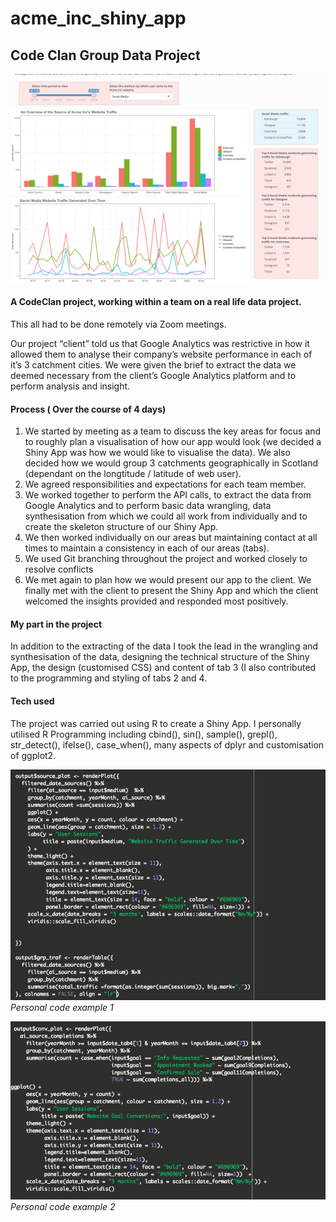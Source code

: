 # acme_inc_shiny_app

## Code Clan Group Data Project

![Code Highlight](Data-project-2/screen_shots/app_shot.png)

#### A CodeClan project, working within a team on a real life data project.  
This all had to be done remotely via Zoom meetings.

Our project “client” told us that Google Analytics was restrictive in how it allowed them to analyse their company’s website performance in each of it’s 3 catchment cities.  We were given the brief to extract the data we deemed necessary from the client’s Google Analytics platform and to perform analysis and insight.


#### Process ( Over the course of 4 days)
1. We started by meeting as a team to discuss the key areas for focus and to roughly plan a visualisation of how our app would look (we decided a Shiny App was how we would like to visualise the data).  We also decided how we would group 3 catchments geographically in Scotland (dependant on the longtitude / latitude of web user).  
1. We agreed responsibilities and expectations for each team member.
1. We worked together to perform the API calls, to extract the data from Google Analytics and to perform basic data wrangling,  data synthesisation from which we could all work from individually and to create the skeleton structure of our Shiny App.
1. We then worked individually on our areas but maintaining contact at all times to maintain a consistency in each of our areas (tabs).
1. We used Git branching throughout the project and worked closely to resolve conflicts
1. We met again to plan how we would present our app to the client.  We finally met with the client to present the Shiny App and which the client welcomed the insights provided and responded most positively.

#### My part in the project
In addition to the extracting of the data I  took the lead in the wrangling and synthesisation of the data,  designing the technical structure of the Shiny App, the design (customised CSS) and content of tab 3 (I also contributed to the programming and styling of tabs 2 and 4.


#### Tech used
The project was carried out using R to create a Shiny App.
I personally utilised R Programming including cbind(), sin(), sample(), grepl(), str_detect(), ifelse(), case_when(), many aspects of dplyr and customisation of ggplot2.



![Code Highlight](Data-project-2/screen_shots/code_highlight1.png)
_Personal code example 1_

![Code Highlight](Data-project-2/screen_shots/code_highlight2.png)
_Personal code example 2_
